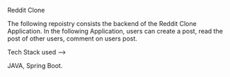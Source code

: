 Reddit Clone 

The following repoistry consists the backend of the Reddit Clone Application.
In the following Application, users can create a post, read the post of other users, comment on users post.

Tech Stack used -->

JAVA, Spring Boot.
